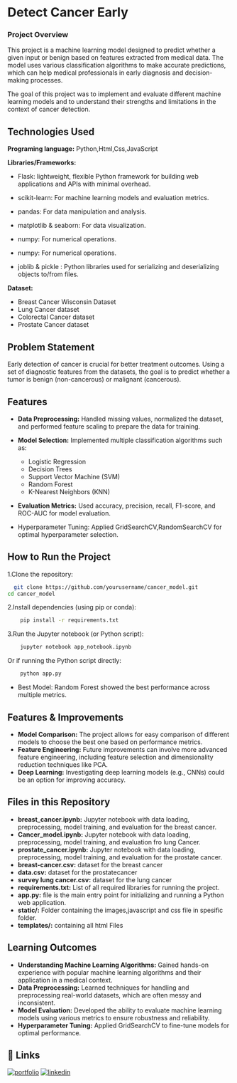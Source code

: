 
# **Detect Cancer Early**
### Project Overview

This project is a machine learning model designed to predict whether a given input  or benign based on features extracted from medical data. The model uses various classification algorithms to make accurate predictions, which can help medical professionals in early diagnosis and decision-making processes.

The goal of this project was to implement and evaluate different machine learning models and to understand their strengths and limitations in the context of cancer detection.
## **Technologies Used**

**Programing language:** Python,Html,Css,JavaScript

**Libraries/Frameworks:**
    
*   Flask: lightweight, flexible Python framework for building web applications and APIs with minimal overhead.

*   scikit-learn: For machine learning models and evaluation metrics.

*   pandas: For data manipulation and analysis.

*   matplotlib & seaborn: For data visualization.

*   numpy: For numerical operations.

*   numpy: For numerical operations.

*   joblib & pickle : Python libraries used for serializing and deserializing objects to/from files.

**Dataset:**

*   Breast Cancer Wisconsin Dataset
*   Lung Cancer dataset
*   Colorectal Cancer dataset
*   Prostate Cancer dataset

## **Problem Statement**
Early detection of cancer is crucial for better treatment outcomes. Using a set of diagnostic features from the datasets, the goal is to predict whether a tumor is benign (non-cancerous) or malignant (cancerous).
## **Features**

- **Data Preprocessing:** Handled missing values, normalized the dataset, and performed feature scaling to prepare the data for training.
- **Model Selection:** Implemented multiple classification algorithms such as:
    - Logistic Regression
    - Decision Trees
    - Support Vector Machine (SVM)
    - Random Forest
    - K-Nearest Neighbors (KNN)
- **Evaluation Metrics:** Used accuracy, precision, recall, F1-score, and ROC-AUC for model evaluation.

- Hyperparameter Tuning: Applied GridSearchCV,RandomSearchCV for optimal hyperparameter selection.


##  **How to Run the Project**

1.Clone the repository:

```bash
  git clone https://github.com/yourusername/cancer_model.git
cd cancer_model

```
2.Install dependencies (using pip or conda):

```bash
    pip install -r requirements.txt
```
3.Run the Jupyter notebook (or Python script):

```bash
    jupyter notebook app_notebook.ipynb
```
Or if running the Python script directly:

```bash
    python app.py
```
- Best Model: Random Forest showed the best performance across multiple metrics.



## **Features & Improvements**
- **Model Comparison:** The project allows for easy comparison of different models to choose the best one based on performance metrics.
- **Feature Engineering:** Future improvements can involve more advanced feature engineering, including feature selection and dimensionality reduction techniques like PCA.
- **Deep Learning:** Investigating deep learning models (e.g., CNNs) could be an option for improving accuracy.
## **Files in this Repository**

- **breast_cancer.ipynb:** Jupyter notebook with data loading, preprocessing, model training, and evaluation for the breast cancer.
- **Cancer_model.ipynb:** Jupyter notebook with data loading, preprocessing, model training, and evaluation fro lung Cancer.
- **prostate_cancer.ipynb:** Jupyter notebook with data loading, preprocessing, model training, and evaluation for the prostate cancer.
- **breast-cancer.csv:** dataset for the breast cancer
- **data.csv:** dataset for the prostatecancer
- **survey lung cancer.csv:** dataset for the lung cancer
- **requirements.txt:** List of all required libraries for running the project.
- **app.py:** file is the main entry point for initializing and running a Python web application.
- **static/:** Folder containing the images,javascript and css file in spesific folder.
- **templates/:** containing all html Files
## Learning Outcomes
- **Understanding Machine Learning Algorithms:** Gained hands-on experience with popular machine learning algorithms and their application in a medical context.
- **Data Preprocessing:** Learned techniques for handling and preprocessing real-world datasets, which are often messy and inconsistent.
- **Model Evaluation:** Developed the ability to evaluate machine learning models using various metrics to ensure robustness and reliability.
- **Hyperparameter Tuning:** Applied GridSearchCV to fine-tune models for optimal performance.
## 🔗 Links
[![portfolio](https://img.shields.io/badge/my_portfolio-000?style=for-the-badge&logo=ko-fi&logoColor=white)](https://github.com/Ananta01Nayk/)
[![linkedin](https://img.shields.io/badge/linkedin-0A66C2?style=for-the-badge&logo=linkedin&logoColor=white)](https://www.linkedin.com/in/ananta-nayak/)

